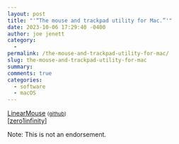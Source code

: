 ```yaml
---
layout: post
title: "'“The mouse and trackpad utility for Mac.”'"
date: 2023-10-06 17:29:40 -0400
author: joe jenett
category:
  - 
permalink: /the-mouse-and-trackpad-utility-for-mac/
slug: the-mouse-and-trackpad-utility-for-mac
summary: 
comments: true
categories:
  - software
  - macOS
---
```

<a title="LinearMouse" href="https://linearmouse.app/">LinearMouse</a> <small>(<a href="https://github.com/linearmouse/linearmouse">github</a>)</small><br>[<a href="https://pinboard.in/u:zero1infinity">zero1infinity</a>]
<p class="note">Note: This is not an endorsement.</p>

<a href="https://brid.gy/publish/mastodon"></a>